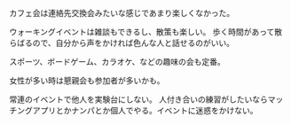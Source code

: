 カフェ会は連絡先交換会みたいな感じであまり楽しくなかった。

ウォーキングイベントは雑談もできるし、散策も楽しい。
歩く時間があって散らばるので、自分から声をかければ色んな人と話せるのがいい。

スポーツ、ボードゲーム、カラオケ、などの趣味の会も定番。

女性が多い時は懇親会も参加者が多いかも。

常連のイベントで他人を実験台にしない。
人付き合いの練習がしたいならマッチングアプリとかナンパとか個人でやる。イベントに迷惑をかけない。
